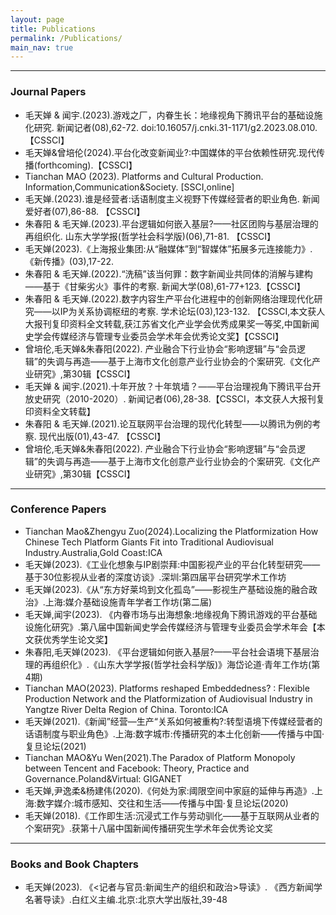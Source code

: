 ```yaml
---
layout: page
title: Publications
permalink: /Publications/
main_nav: true
---
```


<hr>
<h3>Journal Papers</h3>
<ul>
  <li>毛天婵 & 闻宇.(2023).游戏之厂，内眷生长：地缘视角下腾讯平台的基础设施化研究. 新闻记者(08),62-72. doi:10.16057/j.cnki.31-1171/g2.2023.08.010.【CSSCI】
</li>
   <li>毛天婵&曾培伦(2024).平台化改变新闻业?:中国媒体的平台依赖性研究.现代传播(forthcoming).【CSSCI】
</li>
   <li>Tianchan MAO (2023). Platforms and Cultural Production. Information,Communication&Society. [SSCI,online]
</li>
  <li>毛天婵.(2023).谁是经营者:话语制度主义视野下传媒经营者的职业角色. 新闻爱好者(07),86-88. 【CSSCI】
</li>
  <li>朱春阳 & 毛天婵.(2023).平台逻辑如何嵌入基层?——社区团购与基层治理的再组织化. 山东大学学报(哲学社会科学版)(06),71-81.
【CSSCI】
</li>
   <li>毛天婵(2023).《上海报业集团:从“融媒体”到“智媒体”拓展多元连接能力》.《新传播》(03),17-22.
</li>
  <li>朱春阳 & 毛天婵.(2022).“洗稿”该当何罪：数字新闻业共同体的消解与建构——基于《甘柴劣火》事件的考察. 新闻大学(08),61-77+123.【CSSCI】
</li>
  <li>朱春阳 & 毛天婵.(2022).数字内容生产平台化进程中的创新网络治理现代化研究——以IP为关系协调枢纽的考察. 学术论坛(03),123-132.
【CSSCI,本文获人大报刊复印资料全文转载,获江苏省文化产业学会优秀成果奖一等奖,中国新闻史学会传媒经济与管理专业委员会学术年会优秀论文奖】【CSSCI】
</li>
  <li>曾培伦,毛天婵&朱春阳(2022). 产业融合下行业协会“影响逻辑”与“会员逻辑”的失调与再造——基于上海市文化创意产业行业协会的个案研究.《文化产业研究》,第30辑【CSSCI】
</li>
 <li>毛天婵 & 闻宇.(2021).十年开放？十年筑墙？——平台治理视角下腾讯平台开放史研究（2010-2020）. 新闻记者(06),28-38.【CSSCI，本文获人大报刊复印资料全文转载】
</li>
 <li>朱春阳 & 毛天婵.(2021).论互联网平台治理的现代化转型——以腾讯为例的考察. 现代出版(01),43-47. 【CSSCI】
</li>
 <li>曾培伦,毛天婵&朱春阳(2022). 产业融合下行业协会“影响逻辑”与“会员逻辑”的失调与再造——基于上海市文化创意产业行业协会的个案研究.《文化产业研究》,第30辑【CSSCI】
</li>
  
</ul>
<hr>

<h3>Conference Papers</h3>
<ul>
   <li>Tianchan Mao&Zhengyu Zuo(2024).Localizing the Platformization How Chinese Tech Platform Giants Fit into Traditional Audiovisual Industry.Australia,Gold Coast:ICA </li>
  <li>毛天婵(2023).《工业化想象与IP剧崇拜:中国影视产业的平台化转型研究——基于30位影视从业者的深度访谈》.深圳:第四届平台研究学术工作坊</li>
  <li>毛天婵(2023).《从“东方好莱坞到文化孤岛”——影视生产基础设施的融合政治》.上海:媒介基础设施青年学者工作坊(第二届)</li>
  <li>毛天婵,闻宇(2023). 《内眷市场与出海想象:地缘视角下腾讯游戏的平台基础设施化研究》.第八届中国新闻史学会传媒经济与管理专业委员会学术年会【本文获优秀学生论文奖】</li>
   <li>朱春阳,毛天婵(2023). 《平台逻辑如何嵌入基层?——平台社会语境下基层治理的再组织化》.《山东大学学报(哲学社会科学版)》海岱论道·青年工作坊(第4期)</li>
  <li>Tianchan MAO(2023). Platforms reshaped Embeddedness? : Flexible Production Network and the Platformization of Audiovisual Industry in Yangtze River Delta Region of China. Toronto:ICA</li>
  <li>毛天婵(2021).《新闻”经营—生产“关系如何被重构?:转型语境下传媒经营者的话语制度与职业角色》.上海:数字城市:传播研究的本土化创新——传播与中国·复旦论坛(2021)</li>
   <li>Tianchan MAO&Yu Wen(2021).The Paradox of Platform Monopoly between Tencent and Facebook: Theory, Practice and Governance.Poland&Virtual: GIGANET</li>
  <li>毛天婵,尹逸柔&杨建伟(2020).《何处为家:阈限空间中家庭的延伸与再造》.上海:数字媒介:城市感知、交往和生活——传播与中国·复旦论坛(2020)</li>
  <li>毛天婵(2018).《工作即生活:沉浸式工作与劳动驯化——基于互联网从业者的个案研究》.获第十八届中国新闻传播研究生学术年会优秀论文奖</li>
</ul>
<hr>

<h3>Books and Book Chapters</h3>
<ul>
  <li>毛天婵(2023). 《<记者与官员:新闻生产的组织和政治>导读》. 《西方新闻学名著导读》.白红义主编.北京:北京大学出版社,39-48 </li>
</ul>


   
     
